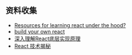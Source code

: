 

## 资料收集
* [Resources for learning react under the hood?](https://www.reddit.com/r/reactjs/comments/feuoq8/resources_for_learning_react_under_the_hood/)
* [build your own react](https://pomb.us/build-your-own-react/)
* [深入理解React底层实现原理](https://zhuanlan.zhihu.com/p/101507773)
* [React 技术揭秘](https://react.iamkasong.com/#%E5%AF%BC%E5%AD%A6%E8%A7%86%E9%A2%91)